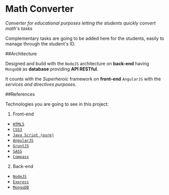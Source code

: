 # Math Converter
*Converter for educational purposes letting the students quickly convert math's tasks*

Complementary tasks are going to be added here for the students, easily to manage through the student's ID.

##Architecture

Designed and build with the `NodeJS` architecture on **back-end** having `MongoDB` as **database** providing **API RESTful**.

It counts with the *Superheroic* framework on **front-end** `AngularJS` with the *services and directives purposes*.

##References

Technologies you are going to see in this project:

1. Front-end

 * [`HTML5`](https://www.w3.org/TR/html5/)
 * [`CSS3`]()
 * [`Java Script (pure)`]()
 * [`AngularJS`]()
 * [`GruntJS`]()
 * [`SASS`]()
 * [`Compass`]()

2. Back-end

 * [`NodeJS`]()
 * [`Express`]()
 * [`MongoDB`]()
